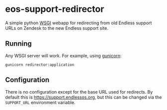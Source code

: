 # eos-support-redirector

A simple python [WSGI][wsgi] webapp for redirecting from old Endless
support URLs on Zendesk to the new Endless support site.

[wsgi]: https://wsgi.readthedocs.io/en/latest/index.html

## Running

Any WSGI server will work. For example, using [gunicorn][gunicorn]:

```
gunicorn redirector:application
```

[gunicorn]: https://gunicorn.org/

## Configuration

There is no configuration except for the base URL used for redirects. By
default this is https://support.endlessos.org, but this can be changed
via the `SUPPORT_URL` environment variable.
